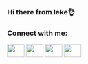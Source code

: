 ### Hi there from leke👌

<!--
**Ademileke12/Ademileke12** is a ✨ _special_ ✨ repository because its `README.md` (this file) appears on your GitHub profile.

Here are some ideas to get you started:

- 🔭 I’m currently working on Alx software engineering course...
- 🌱 I’m currently learning C, python, JavaScript,and full stack web dev....
- 👯 I’m looking to collaborate on any project...
- 🤔 I’m looking for help with ...
- 💬 Ask me about c++ or c# or web design...
- 📫 How to reach me: ademilekeabudu@gmail.com ...
- 😄 Pronouns:Call me Leke or Coco ...
- ⚡ Fun fact: ...An anime freak 😅
-->
<h3 align="left">Connect with me:</h3>
<p align="left">
<a href="your link" target="blank"><img align="center" src="https://cdn.jsdelivr.net/npm/simple-icons@3.0.1/icons/twitter.svg" alt="" height="30" width="40" /></a>
<a href="your link" target="blank"><img align="center" src="https://cdn.jsdelivr.net/npm/simple-icons@3.0.1/icons/linkedin.svg" alt="" height="30" width="40" /></a>
<a href="your link" target="blank"><img align="center" src="https://cdn.jsdelivr.net/npm/simple-icons@3.0.1/icons/instagram.svg" alt="" height="30" width="40" /></a>
<a href="your link" target="blank"><img align="center" src="https://cdn.jsdelivr.net/npm/simple-icons@3.0.1/icons/youtube.svg" alt="" height="30" width="40" /></a>
</p>
